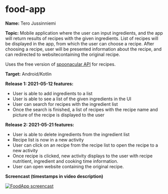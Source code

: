 # food-app

**Name:** Tero Jussinniemi

**Topic:** Mobile application where the user can input ingredients, and the app will return results of recipes with the given ingredients. List of recipes will be displayed in the app, from which the user can choose a recipe. After choosing a recipe, user will be presented information about the recipe, and can redirected to websitecontaining the original recipe.

Uses the free version of [spoonacular API](https://spoonacular.com/food-api) for recipes.

**Target:** Android/Kotlin


**Release 1: 2021-05-12 features:**

- User is able to add ingredients to a list
- User is able to see a list of the given ingredients in the UI
- User can search for recipes with the ingredient list
- Once the search is finished, a list of recipes with the recipe name and picture of the recipe is displayed to the user 


**Release 2: 2021-05-21 features:**
- User is able to delete ingredients from the ingredient list
- Recipe list is now in a new activity
- User can click on an recipe from the recipe list to open the recipe to a new activity
- Once recipe is clicked, new activity displays to the user with recipe nutritient, ingredient and cooking time information.
- User can open website containing the original recipe.  


**Screencast (timestamps in video description)**

[![FoodApp screencast](https://img.youtube.com/vi/iiUVnTGRCb4/0.jpg)](https://www.youtube.com/watch?v=iiUVnTGRCb4 "FoodApp screencast")
